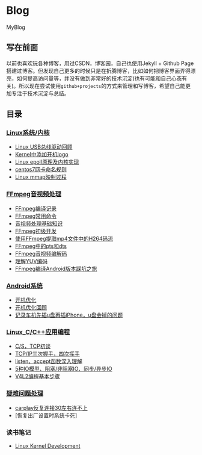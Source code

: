 # Blog
MyBlog
## 写在前面

以前也喜欢玩各种博客，用过CSDN，博客园，自己也使用Jekyll + Github Page搭建过博客。但发现自己更多的时候只是在折腾博客，比如如何把博客界面弄得漂亮，如何提高访问量等，并没有做到非常好的技术沉淀(也有可能和自己心态有关)。所以现在尝试使用`github+projects`的方式来管理和写博客，希望自己能更加专注于技术沉淀与总结。

## 目录

### [Linux系统/内核](https://github.com/jason--liu/Blog/projects/3)
- [Linux USB总线驱动回顾](https://github.com/jason--liu/Blog/issues/10) 
- [Kernel中添加开机logo](https://github.com/jason--liu/Blog/issues/15)
- [Linux epoll原理及内核实现](https://github.com/jason--liu/Blog/issues/6)
- [centos7网卡命名规则](https://github.com/jason--liu/Blog/issues/42)
- [Linux mmap映射过程](https://github.com/jason--liu/Blog/issues/41)

### [FFmpeg音视频处理](https://github.com/jason--liu/Blog/projects/4)
- [FFmpeg编译记录](https://github.com/jason--liu/Blog/issues/11)
- [FFmpeg常用命令](https://github.com/jason--liu/Blog/issues/13)
- [音视频处理基础知识](https://github.com/jason--liu/Blog/issues/16)
- [FFmpeg初级开发](https://github.com/jason--liu/Blog/issues/14)
- [使用FFmpeg提取mp4文件中的H264码流](https://github.com/jason--liu/Blog/issues/17)
- [FFmpeg中的pts和dts](https://github.com/jason--liu/Blog/issues/18)
- [FFmpeg音视频编解码](https://github.com/jason--liu/Blog/issues/19)
- [理解YUV编码](https://github.com/jason--liu/Blog/issues/24)
- [FFmpeg编译Android版本踩坑之旅](https://github.com/jason--liu/Blog/issues/28)


### [Android系统](https://github.com/jason--liu/Blog/projects/1)
- [开机优化](https://github.com/jason--liu/Blog/issues/1) 
- [开机优化回顾](https://github.com/jason--liu/Blog/issues/7)
- [记录车机先插u盘再插iPhone，u盘会掉的问题](https://github.com/jason--liu/Blog/issues/8)

### [Linux_C/C++应用编程](https://github.com/jason--liu/Blog/projects/2)
- [C/S，TCP初谈](https://github.com/jason--liu/Blog/issues/2) 
- [TCP/IP三次握手，四次挥手](https://github.com/jason--liu/Blog/issues/3) 
- [listen、accept函数深入理解](https://github.com/jason--liu/Blog/issues/4) 
- [5种IO模型、阻塞/非阻塞IO、同步/异步IO](https://github.com/jason--liu/Blog/issues/5)
- [V4L2编程基本步骤](https://github.com/jason--liu/Blog/issues/30)



### [疑难问题处理]()
- [carplay反复连接30左右连不上](https://github.com/jason--liu/Blog/issues/20)
- [恢复出厂设置时系统卡死]

### 读书笔记  
- [Linux Kernel Development](https://github.com/jason--liu/Blog/projects/5)

